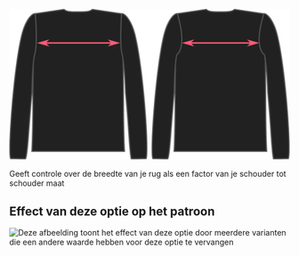 ![De optie voor de rugwijdte voor Brian](./acrossbackfactor.svg)

Geeft controle over de breedte van je rug als een factor van je schouder tot schouder maat

## Effect van deze optie op het patroon

![Deze afbeelding toont het effect van deze optie door meerdere varianten die een andere waarde hebben voor deze optie te vervangen](hugo\_acrossbackfactor\_sample.svg "Effect van deze optie op het patroon")
